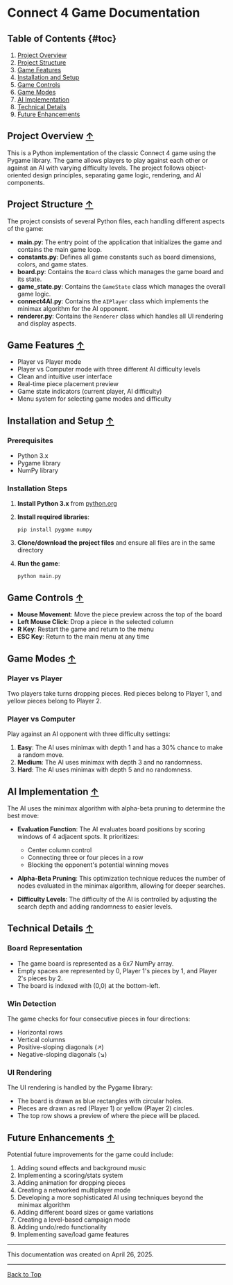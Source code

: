 # Connect 4 Game Documentation

## Table of Contents {#toc}
1. [Project Overview](#project-overview)
2. [Project Structure](#project-structure)
3. [Game Features](#game-features)
4. [Installation and Setup](#installation-and-setup)
5. [Game Controls](#game-controls)
6. [Game Modes](#game-modes)
7. [AI Implementation](#ai-implementation)
8. [Technical Details](#technical-details)
9. [Future Enhancements](#future-enhancements)

## Project Overview [↑](#toc)

This is a Python implementation of the classic Connect 4 game using the Pygame library. The game allows players to play against each other or against an AI with varying difficulty levels. The project follows object-oriented design principles, separating game logic, rendering, and AI components.

## Project Structure [↑](#toc)

The project consists of several Python files, each handling different aspects of the game:

- **main.py**: The entry point of the application that initializes the game and contains the main game loop.
- **constants.py**: Defines all game constants such as board dimensions, colors, and game states.
- **board.py**: Contains the `Board` class which manages the game board and its state.
- **game_state.py**: Contains the `GameState` class which manages the overall game logic.
- **connect4AI.py**: Contains the `AIPlayer` class which implements the minimax algorithm for the AI opponent.
- **renderer.py**: Contains the `Renderer` class which handles all UI rendering and display aspects.

## Game Features [↑](#toc)

- Player vs Player mode
- Player vs Computer mode with three different AI difficulty levels
- Clean and intuitive user interface
- Real-time piece placement preview
- Game state indicators (current player, AI difficulty)
- Menu system for selecting game modes and difficulty

## Installation and Setup [↑](#toc)

### Prerequisites
- Python 3.x
- Pygame library
- NumPy library

### Installation Steps

1. **Install Python 3.x** from [python.org](https://www.python.org/downloads/)

2. **Install required libraries**:
   ```
   pip install pygame numpy
   ```

3. **Clone/download the project files** and ensure all files are in the same directory

4. **Run the game**:
   ```
   python main.py
   ```

## Game Controls [↑](#toc)

- **Mouse Movement**: Move the piece preview across the top of the board
- **Left Mouse Click**: Drop a piece in the selected column
- **R Key**: Restart the game and return to the menu
- **ESC Key**: Return to the main menu at any time

## Game Modes [↑](#toc)

### Player vs Player
Two players take turns dropping pieces. Red pieces belong to Player 1, and yellow pieces belong to Player 2.

### Player vs Computer
Play against an AI opponent with three difficulty settings:

1. **Easy**: The AI uses minimax with depth 1 and has a 30% chance to make a random move.
2. **Medium**: The AI uses minimax with depth 3 and no randomness.
3. **Hard**: The AI uses minimax with depth 5 and no randomness.

## AI Implementation [↑](#toc)

The AI uses the minimax algorithm with alpha-beta pruning to determine the best move:

- **Evaluation Function**: The AI evaluates board positions by scoring windows of 4 adjacent spots. It prioritizes:
  - Center column control
  - Connecting three or four pieces in a row
  - Blocking the opponent's potential winning moves

- **Alpha-Beta Pruning**: This optimization technique reduces the number of nodes evaluated in the minimax algorithm, allowing for deeper searches.

- **Difficulty Levels**: The difficulty of the AI is controlled by adjusting the search depth and adding randomness to easier levels.

## Technical Details [↑](#toc)

### Board Representation
- The game board is represented as a 6x7 NumPy array.
- Empty spaces are represented by 0, Player 1's pieces by 1, and Player 2's pieces by 2.
- The board is indexed with (0,0) at the bottom-left.

### Win Detection
The game checks for four consecutive pieces in four directions:
- Horizontal rows
- Vertical columns
- Positive-sloping diagonals (↗)
- Negative-sloping diagonals (↘)

### UI Rendering
The UI rendering is handled by the Pygame library:
- The board is drawn as blue rectangles with circular holes.
- Pieces are drawn as red (Player 1) or yellow (Player 2) circles.
- The top row shows a preview of where the piece will be placed.

## Future Enhancements [↑](#toc)

Potential future improvements for the game could include:

1. Adding sound effects and background music
2. Implementing a scoring/stats system
3. Adding animation for dropping pieces
4. Creating a networked multiplayer mode
5. Developing a more sophisticated AI using techniques beyond the minimax algorithm
6. Adding different board sizes or game variations
7. Creating a level-based campaign mode
8. Adding undo/redo functionality
9. Implementing save/load game features

---

This documentation was created on April 26, 2025.

---

[Back to Top](#toc)